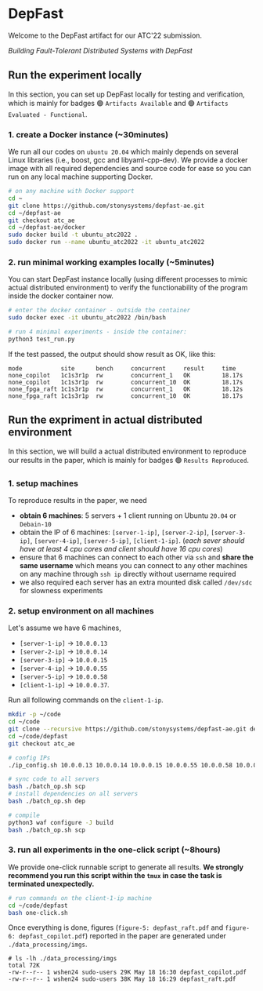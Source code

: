 
# DepFast

Welcome to the DepFast artifact for our ATC'22 submission.

*Building Fault-Tolerant Distributed Systems with DepFast*

## Run the experiment locally
<!-- https://github.com/ikatyang/emoji-cheat-sheet/blob/master/README.md -->
In this section, you can set up DepFast locally for testing and verification, which is mainly for badges :green_circle: `Artifacts Available` and :green_circle: `Artifacts Evaluated - Functional`. 

### 1. create a Docker instance (~30minutes)
We run all our codes on `ubuntu 20.04` which mainly depends on several Linux libraries (i.e., boost, gcc and libyaml-cpp-dev). We provide a docker image with all required dependencies and source code for ease so you can run on any local machine supporting Docker.
```bash
# on any machine with Docker support
cd ~
git clone https://github.com/stonysystems/depfast-ae.git
cd ~/depfast-ae
git checkout atc_ae
cd ~/depfast-ae/docker
sudo docker build -t ubuntu_atc2022 .
sudo docker run --name ubuntu_atc2022 -it ubuntu_atc2022
```

### 2. run minimal working examples locally (~5minutes)
You can start DepFast instance locally (using different processes to mimic actual distributed environment) to verify the functionability of the program inside the docker container now.

```bash
# enter the docker container - outside the container
sudo docker exec -it ubuntu_atc2022 /bin/bash

# run 4 minimal experiments - inside the container: 
python3 test_run.py
```

If the test passed, the output should show result as OK, like this:
```
mode           site      bench     concurrent     result 	 time
none_copilot   1c1s3r1p  rw        concurrent_1   OK     	 18.17s
none_copilot   1c1s3r1p  rw        concurrent_10  OK     	 18.17s
none_fpga_raft 1c1s3r1p  rw        concurrent_1   OK     	 18.12s
none_fpga_raft 1c1s3r1p  rw        concurrent_10  OK     	 18.17s
```

## Run the expriment in actual distributed environment
In this section, we will build a actual distributed environment to reproduce our results in the paper, which is mainly for badges :green_circle: `Results Reproduced`.

### 1. setup machines
To reproduce results in the paper, we need 
 - **obtain 6 machines**: 5 servers + 1 client running on Ubuntu `20.04` or `Debain-10`
 - obtain the IP of 6 machines: `[server-1-ip]`, `[server-2-ip]`, `[server-3-ip]`, `[server-4-ip]`, `[server-5-ip]`, `[client-1-ip]`. (*each sever should have at least 4 cpu cores and client should have 16 cpu cores*)
 - ensure that 6 machines can connect to each other via `ssh` and **share the same username** which means you can connect to any other machines on any machine through `ssh ip` directly without username required
 - we also required each server has an extra mounted disk called  `/dev/sdc` for slowness experiments

### 2. setup environment on all machines
Let's assume we have 6 machines, 
- `[server-1-ip]` -> `10.0.0.13`
- `[server-2-ip]` -> `10.0.0.14`
- `[server-3-ip]` -> `10.0.0.15`
- `[server-4-ip]` -> `10.0.0.55`
- `[server-5-ip]` -> `10.0.0.58`
- `[client-1-ip]` -> `10.0.0.37`. 

Run all following commands on the `client-1-ip`.
```bash
mkdir -p ~/code
cd ~/code
git clone --recursive https://github.com/stonysystems/depfast-ae.git depfast
cd ~/code/depfast
git checkout atc_ae

# config IPs
./ip_config.sh 10.0.0.13 10.0.0.14 10.0.0.15 10.0.0.55 10.0.0.58 10.0.0.37 

# sync code to all servers
bash ./batch_op.sh scp
# install dependencies on all servers
bash ./batch_op.sh dep

# compile
python3 waf configure -J build
bash ./batch_op.sh scp
```

### 3. run all experiments in the one-click script (~8hours)
We provide one-click runnable script to generate all results. **We strongly recommend you run this script within the `tmux` in case the task is terminated unexpectedly.**
```bash
# run commands on the client-1-ip machine
cd ~/code/depfast
bash one-click.sh
```

Once everything is done, figures (`figure-5: depfast_raft.pdf` and `figure-6: depfast_copilot.pdf`) reported in the paper are generated under `./data_processing/imgs`.
```
# ls -lh ./data_processing/imgs
total 72K
-rw-r--r-- 1 wshen24 sudo-users 29K May 18 16:30 depfast_copilot.pdf
-rw-r--r-- 1 wshen24 sudo-users 38K May 18 16:29 depfast_raft.pdf
```
